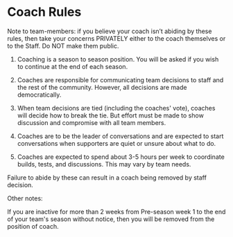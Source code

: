 # Coach Rules

Note to team-members: if you believe your coach isn’t abiding by these rules, then take your concerns PRIVATELY either to the coach themselves or to the Staff. Do NOT make them public.

1) Coaching is a season to season position. You will be asked if you wish to continue at the end of each season. 

2) Coaches are responsible for communicating team decisions to staff and the rest of the community. However, all decisions are made democratically.

3) When team decisions are tied (including the coaches' vote), coaches will decide how to break the tie. But effort must be made to show discussion and compromise with all team members.

4) Coaches are to be the leader of conversations and are expected to start conversations when supporters are quiet or unsure about what to do. 

5) Coaches are expected to spend about 3-5 hours per week to coordinate builds, tests, and discussions. This may vary by team needs.

Failure to abide by these can result in a coach being removed by staff decision. 

Other notes:

If you are inactive for more than 2 weeks from Pre-season week 1 to the end of your team's season without notice, then you will be removed from the position of coach.
